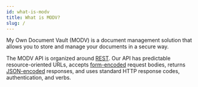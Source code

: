 ```yaml
---
id: what-is-modv
title: What is MODV?
slug: /
---
```


My Own Document Vault (MODV) is a document management solution that allows you to store and manage your documents in a secure way.

The MODV API is organized around [REST](http://en.wikipedia.org/wiki/Representational_State_Transfer). Our API has predictable resource-oriented URLs, accepts [form-encoded](https://en.wikipedia.org/wiki/POST_(HTTP)#Use_for_submitting_web_forms) request bodies, returns [JSON-encoded](http://www.json.org/) responses, and uses standard HTTP response codes, authentication, and verbs.

